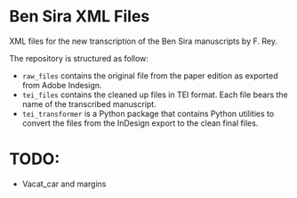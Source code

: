 # Ben Sira XML Files

XML files for the new transcription of the Ben Sira manuscripts by F. Rey.

The repository is structured as follow:
- `raw_files` contains the original file from the paper edition as exported from Adobe Indesign.
- `tei_files` contains the cleaned up files in TEI format. Each file bears the name of the transcribed manuscript.
- `tei_transformer` is a Python package that contains Python utilities to convert the files from the InDesign export to the clean final files.

# TODO:
- Vacat_car and margins
